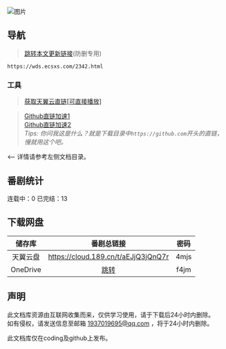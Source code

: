 ![图片](https://xrzyun.coding.net/api/project/7790293/files/22539397/imagePreview)
## 导航
> [跳转本文更新链接](https://wds.ecsxs.com/2342.html)(防删专用)

```
https://wds.ecsxs.com/2342.html
```

### 工具
> [获取天翼云直链[可直接播放]](https://api.zzux.net/189/down.html)

> [Github直链加速1](https://gh.msx.workers.dev/)  
[Github直链加速2](https://toolwa.com/github/)  
*Tips: 你问我这是什么？就是下载目录中`https://github.com`开头的直链，慢就用这个吧。*

<-- 详情请参考左侧文档目录。

## 番剧统计
连载中：0
已完结：13
## 下载网盘
储存库 | 番剧总链接 | 密码
:-----------: | :-----------: | :-----------:
 天翼云盘        |     https://cloud.189.cn/t/aEJjQ3jQnQ7r    |       4mjs
 OneDrive | [跳转](https://xrzcloud-my.sharepoint.com/:f:/g/personal/xrz_xrzyun_ml/EualmF7RdnRFpA_WoA1zPxkB-gE8GuaCUWSPftNEeW6dXQ?e=goU1cd) | f4jm 
 
 ## 声明
 此文档库资源由互联网收集而来，仅供学习使用，请于下载后24小时内删除。  
 如有侵权，请发送信息至邮箱 1937019695@qq.com ，将于24小时内删除。

 此文档库仅在coding及github上发布。